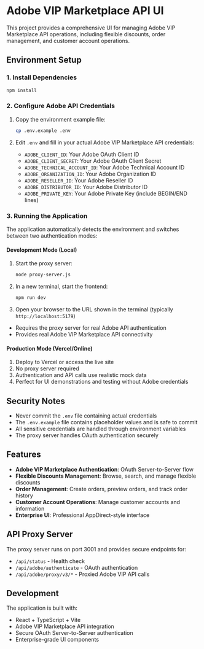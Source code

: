 # Adobe VIP Marketplace API UI

This project provides a comprehensive UI for managing Adobe VIP Marketplace API operations, including flexible discounts, order management, and customer account operations.

## Environment Setup

### 1. Install Dependencies
```bash
npm install
```

### 2. Configure Adobe API Credentials

1. Copy the environment example file:
   ```bash
   cp .env.example .env
   ```

2. Edit `.env` and fill in your actual Adobe VIP Marketplace API credentials:
   - `ADOBE_CLIENT_ID`: Your Adobe OAuth Client ID
   - `ADOBE_CLIENT_SECRET`: Your Adobe OAuth Client Secret
   - `ADOBE_TECHNICAL_ACCOUNT_ID`: Your Adobe Technical Account ID
   - `ADOBE_ORGANIZATION_ID`: Your Adobe Organization ID
   - `ADOBE_RESELLER_ID`: Your Adobe Reseller ID
   - `ADOBE_DISTRIBUTOR_ID`: Your Adobe Distributor ID
   - `ADOBE_PRIVATE_KEY`: Your Adobe Private Key (include BEGIN/END lines)

### 3. Running the Application

The application automatically detects the environment and switches between two authentication modes:

#### Development Mode (Local)
1. Start the proxy server:
   ```bash
   node proxy-server.js
   ```

2. In a new terminal, start the frontend:
   ```bash
   npm run dev
   ```

3. Open your browser to the URL shown in the terminal (typically `http://localhost:5179`)

- Requires the proxy server for real Adobe API authentication
- Provides real Adobe VIP Marketplace API connectivity

#### Production Mode (Vercel/Online)
1. Deploy to Vercel or access the live site
2. No proxy server required
3. Authentication and API calls use realistic mock data
4. Perfect for UI demonstrations and testing without Adobe credentials

## Security Notes

- Never commit the `.env` file containing actual credentials
- The `.env.example` file contains placeholder values and is safe to commit
- All sensitive credentials are handled through environment variables
- The proxy server handles OAuth authentication securely

## Features

- **Adobe VIP Marketplace Authentication**: OAuth Server-to-Server flow
- **Flexible Discounts Management**: Browse, search, and manage flexible discounts
- **Order Management**: Create orders, preview orders, and track order history
- **Customer Account Operations**: Manage customer accounts and information
- **Enterprise UI**: Professional AppDirect-style interface

## API Proxy Server

The proxy server runs on port 3001 and provides secure endpoints for:
- `/api/status` - Health check
- `/api/adobe/authenticate` - OAuth authentication
- `/api/adobe/proxy/v3/*` - Proxied Adobe VIP API calls

## Development

The application is built with:
- React + TypeScript + Vite
- Adobe VIP Marketplace API integration
- Secure OAuth Server-to-Server authentication
- Enterprise-grade UI components 